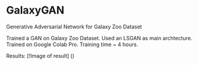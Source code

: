 # GalaxyGAN
Generative Adversarial Network for Galaxy Zoo Dataset

Trained a GAN on Galaxy Zoo Dataset. Used an LSGAN as main archtecture.
Trained on Google Colab Pro. Training time ~ 4 hours.

Results:
[!Image of result]
()
